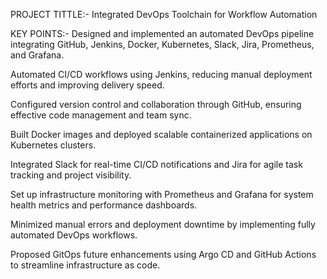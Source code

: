 PROJECT TITTLE:- Integrated DevOps Toolchain for Workflow Automation

KEY POINTS:-
Designed and implemented an automated DevOps pipeline integrating GitHub, Jenkins, Docker, Kubernetes, Slack, Jira, Prometheus, and Grafana.

Automated CI/CD workflows using Jenkins, reducing manual deployment efforts and improving delivery speed.

Configured version control and collaboration through GitHub, ensuring effective code management and team sync.

Built Docker images and deployed scalable containerized applications on Kubernetes clusters.

Integrated Slack for real-time CI/CD notifications and Jira for agile task tracking and project visibility.

Set up infrastructure monitoring with Prometheus and Grafana for system health metrics and performance dashboards.

Minimized manual errors and deployment downtime by implementing fully automated DevOps workflows.

Proposed GitOps future enhancements using Argo CD and GitHub Actions to streamline infrastructure as code.
